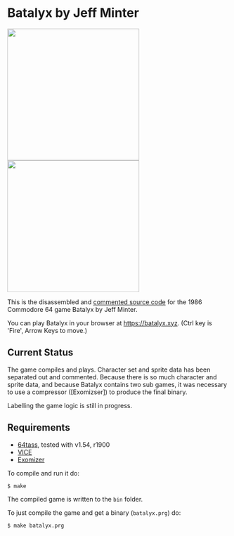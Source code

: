 # Batalyx by Jeff Minter
<img src="http://www.computinghistory.org.uk/userdata/images/large/54/11/product-85411.jpg" height=300><img src="https://i.ytimg.com/vi/4KmcFkCIKCc/hqdefault.jpg" height=300>


This is the disassembled and [commented source code] for the 1986 Commodore 64 game Batalyx by Jeff Minter. 

You can play Batalyx in your browser at https://batalyx.xyz. (Ctrl key is 'Fire', Arrow Keys to move.)

## Current Status
The game compiles and plays. Character set and sprite data has been separated out and commented. Because there is so much character and sprite data, and because Batalyx contains two sub games, it was necessary to use a compressor ([Exomizser]) to produce the final binary. 

Labelling the game logic is still in progress.


## Requirements
* [64tass][64tass], tested with v1.54, r1900
* [VICE][vice]
* [Exomizer][Exomizer]

[64tass]: http://tass64.sourceforge.net/
[vice]: http://vice-emu.sourceforge.net/
[https://gridrunner.xyz]: https://mwenge.github.io/gridrunner.xyz
[commented source code]:https://github.com/mwenge/batalyx/blob/master/src/
[DNA]:https://github.com/mwenge/batalyx/blob/master/demos/dna
[Torus]:https://github.com/mwenge/batalyx/blob/master/demos/torus
[Torus2]:https://github.com/mwenge/batalyx/blob/master/demos/torus2
[Iridis Spaceship]:https://github.com/mwenge/batalyx/blob/master/demos/iridis_spaceship
[Made in France]:https://github.com/mwenge/batalyx/blob/master/demos/mif
[Exomizer]:https://bitbucket.org/magli143/exomizer/wiki/Home

To compile and run it do:

```sh
$ make
```
The compiled game is written to the `bin` folder. 

To just compile the game and get a binary (`batalyx.prg`) do:

```sh
$ make batalyx.prg
```
